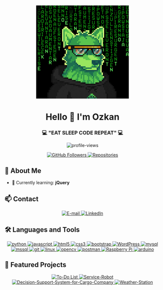 <p align="center">
  <img src="https://github.com/00k4zN/00k4zN/blob/main/wolfcapital-wolfcapital-hacker.gif" width="300" />
</p>

<h1 align="center">Hello 👋 I'm Ozkan</h1>
<h3 align="center">💻 "EAT SLEEP CODE REPEAT" 💻</h3>

<p align="center">
  <img src="https://komarev.com/ghpvc/?username=00k4zn&label=Profile%20Views&color=blueviolet&style=for-the-badge" alt="profile-views" />
</p>

<div align="center">
  <a href="https://github.com/00k4zN?tab=followers">
    <img src="https://img.shields.io/github/followers/00k4zN?label=Followers&style=for-the-badge&color=blue" alt="GitHub Followers">
  </a>
  <a href="https://github.com/00k4zN?tab=repositories">
    <img src="https://img.shields.io/badge/Repositories-Show-green?style=for-the-badge&logo=github" alt="Repositories">
  </a>
</div>

## 🚀 About Me

- 🌱 Currently learning: **jQuery**

## 📫 Contact

<p align="center">
  <a href="mailto:ozkn.yavz@gmail.com">
    <img src="https://img.shields.io/badge/-gmail-D14836?style=for-the-badge&logo=Gmail&logoColor=white" alt="E-mail">
  </a>
  <a href="https://linkedin.com/in/ozkanyavuz00" target="_blank">
    <img src="https://img.shields.io/badge/LinkedIn-%230077B5.svg?style=for-the-badge&logo=linkedin&logoColor=white" alt="LinkedIn">
  </a>
</p>

## 🛠️ Languages and Tools

<p align="center">
  <a href="https://www.python.org" target="_blank" rel="noreferrer">
    <img src="https://img.shields.io/badge/Python-3776AB?style=for-the-badge&logo=python&logoColor=white" alt="python"/>
  </a>
  <a href="https://developer.mozilla.org/en-US/docs/Web/JavaScript" target="_blank" rel="noreferrer">
    <img src="https://img.shields.io/badge/JavaScript-F7DF1E?style=for-the-badge&logo=javascript&logoColor=black" alt="javascript"/>
  </a>
  <a href="https://www.w3.org/html/" target="_blank" rel="noreferrer">
    <img src="https://img.shields.io/badge/HTML5-E34F26?style=for-the-badge&logo=html5&logoColor=white" alt="html5"/>
  </a>
  <a href="https://www.w3schools.com/css/" target="_blank" rel="noreferrer">
    <img src="https://img.shields.io/badge/CSS3-1572B6?style=for-the-badge&logo=css3&logoColor=white" alt="css3"/>
  </a>
  <a href="https://getbootstrap.com" target="_blank" rel="noreferrer">
    <img src="https://img.shields.io/badge/Bootstrap-563D7C?style=for-the-badge&logo=bootstrap&logoColor=white" alt="bootstrap"/>
  </a>
  <a href="https://wordpress.org/" target="_blank" rel="noreferrer">
    <img src="https://img.shields.io/badge/WordPress-21759B?style=for-the-badge&logo=wordpress&logoColor=white" alt="WordPress"/>
  </a>
  <a href="https://www.mysql.com/" target="_blank" rel="noreferrer">
    <img src="https://img.shields.io/badge/MySQL-00000F?style=for-the-badge&logo=mysql&logoColor=white" alt="mysql"/>
  </a>
  <a href="https://www.microsoft.com/en-us/sql-server" target="_blank" rel="noreferrer">
    <img src="https://img.shields.io/badge/Microsoft_SQL_Server-CC2927?style=for-the-badge&logo=microsoft-sql-server&logoColor=white" alt="mssql"/>
  </a>
  <a href="https://git-scm.com/" target="_blank" rel="noreferrer">
    <img src="https://img.shields.io/badge/Git-F05032?style=for-the-badge&logo=git&logoColor=white" alt="git"/>
  </a>
  <a href="https://www.linux.org/" target="_blank" rel="noreferrer">
    <img src="https://img.shields.io/badge/Linux-FCC624?style=for-the-badge&logo=linux&logoColor=black" alt="linux"/>
  </a>
  <a href="https://opencv.org/" target="_blank" rel="noreferrer">
    <img src="https://img.shields.io/badge/OpenCV-5C3EE8?style=for-the-badge&logo=opencv&logoColor=white" alt="opencv"/>
  </a>
  <a href="https://postman.com" target="_blank" rel="noreferrer">
    <img src="https://img.shields.io/badge/Postman-FF6C37?style=for-the-badge&logo=postman&logoColor=white" alt="postman"/>
  </a>
  <a href="https://www.raspberrypi.org/" target="_blank" rel="noreferrer">
  <img src="https://img.shields.io/badge/Raspberry%20Pi-A22846?style=for-the-badge&logo=Raspberry%20Pi&logoColor=white" alt="Raspberry Pi"/>
  </a>
  <a href="https://www.arduino.cc/" target="_blank" rel="noreferrer">
    <img src="https://img.shields.io/badge/Arduino-00979D?style=for-the-badge&logo=Arduino&logoColor=white" alt="arduino"/>
  </a>
</p>


## 📌 Featured Projects
<div align="center">
  <a href="https://github.com/00k4zN/to-do-list">
    <img src="https://github-readme-stats-sigma-five.vercel.app/api/pin/?username=00k4zn&repo=to-do-list&hide_border=true" alt="To-Do List" />
  </a>
  <a href="https://github.com/00k4zN/Service-Robot">
    <img src="https://github-readme-stats-sigma-five.vercel.app/api/pin/?username=00k4zn&repo=Service-Robot&hide_border=true" alt="Service-Robot" />
  </a>
  <a href="https://github.com/00k4zN/Decision-Support-System-for-Cargo-Company">
    <img src="https://github-readme-stats-sigma-five.vercel.app/api/pin/?username=00k4zn&repo=Decision-Support-System-for-Cargo-Company&hide_border=true" alt="Decision-Support-System-for-Cargo-Company" />
  </a>
  <a href="https://github.com/00k4zN/Weather-Station">
    <img src="https://github-readme-stats-sigma-five.vercel.app/api/pin/?username=00k4zn&repo=Weather-Station&hide_border=true" alt="Weather-Station" />
  </a>
</div>

